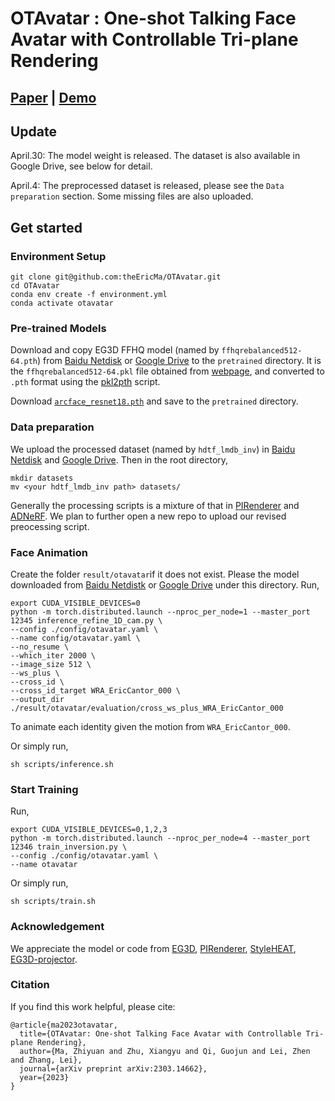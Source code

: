 # OTAvatar : One-shot Talking Face Avatar with Controllable Tri-plane Rendering
## [Paper](https://arxiv.org/abs/2303.14662)  |  [Demo](https://youtu.be/qpIoMYFr7Aw)

## Update

April.30: The model weight is released. The dataset is also available in Google Drive, see below for detail.

April.4: The preprocessed dataset is released, please see the `Data preparation` section. Some missing files are also uploaded.

## Get started
### Environment Setup
```
git clone git@github.com:theEricMa/OTAvatar.git
cd OTAvatar
conda env create -f environment.yml
conda activate otavatar
```

### Pre-trained Models
Download and copy EG3D FFHQ model (named by `ffhqrebalanced512-64.pth`) from [Baidu Netdisk](https://pan.baidu.com/s/1yXvLR2WvwdamGrWFnNefZw?pwd=CBSR) or [Google Drive](https://drive.google.com/file/d/18RWTfeydaG_qm__rgYKPdxKcS0D_f2mr/view?usp=share_link) to the `pretrained` directory. It is the `ffhqrebalanced512-64.pkl` file obtained from [webpage](https://catalog.ngc.nvidia.com/orgs/nvidia/teams/research/models/eg3d), and converted to `.pth` format using the [pkl2pth](https://github.com/oneThousand1000/EG3D-projector/blob/master/eg3d/convert_pkl_2_pth.py) script.

Download [`arcface_resnet18.pth`](https://github.com/ronghuaiyang/arcface-pytorch) and save to the `pretrained` directory.

### Data preparation 
We upload the processed dataset (named by `hdtf_lmdb_inv`) in [Baidu Netdisk](https://pan.baidu.com/s/1yXvLR2WvwdamGrWFnNefZw?pwd=CBSR) and [Google Drive](https://drive.google.com/drive/folders/1kDIhBU_Cz_HyfYHAuETcDquCuZBDfqeu?usp=share_link). Then in the root directory,

```
mkdir datasets
mv <your hdtf_lmdb_inv path> datasets/
```

Generally the processing scripts is a mixture of that in [PIRenderer](https://github.com/RenYurui/PIRender) and [ADNeRF](https://github.com/YudongGuo/AD-NeRF). We plan to further open a new repo to upload our revised preocessing script.

### Face Animation
Create the folder `result/otavatar`if it does not exist. Please the model downloaded from [Baidu Netdistk](None) or [Google Drive](https://drive.google.com/file/d/1JW1ieAgeu5qugC41O7zjn7IA49Jfnytt/view?usp=share_link) under this directory. Run,
```
export CUDA_VISIBLE_DEVICES=0
python -m torch.distributed.launch --nproc_per_node=1 --master_port 12345 inference_refine_1D_cam.py \
--config ./config/otavatar.yaml \
--name config/otavatar.yaml \
--no_resume \
--which_iter 2000 \
--image_size 512 \
--ws_plus \
--cross_id \
--cross_id_target WRA_EricCantor_000 \
--output_dir ./result/otavatar/evaluation/cross_ws_plus_WRA_EricCantor_000
```
To animate each identity given the motion from `WRA_EricCantor_000`.

Or simply run,
```
sh scripts/inference.sh
```

### Start Training
Run,
```
export CUDA_VISIBLE_DEVICES=0,1,2,3
python -m torch.distributed.launch --nproc_per_node=4 --master_port 12346 train_inversion.py \
--config ./config/otavatar.yaml \
--name otavatar
```

Or simply run,
```
sh scripts/train.sh
```

### Acknowledgement
We appreciate the model or code from [EG3D](https://github.com/NVlabs/eg3d), [PIRenderer](https://github.com/RenYurui/PIRender), [StyleHEAT](https://github.com/FeiiYin/StyleHEAT), [EG3D-projector](https://github.com/oneThousand1000/EG3D-projector).

### Citation
If you find this work helpful, please cite:
```
@article{ma2023otavatar,
  title={OTAvatar: One-shot Talking Face Avatar with Controllable Tri-plane Rendering},
  author={Ma, Zhiyuan and Zhu, Xiangyu and Qi, Guojun and Lei, Zhen and Zhang, Lei},
  journal={arXiv preprint arXiv:2303.14662},
  year={2023}
}
```


